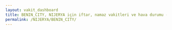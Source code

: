 ```yaml
---
layout: vakit_dashboard
title: BENIN_CITY, NIJERYA için iftar, namaz vakitleri ve hava durumu - ilçe/eyalet seç
permalink: /NIJERYA/BENIN_CITY/
---
```


<script type="text/javascript">
  var GLOBAL_COUNTRY = 'NIJERYA';
  var GLOBAL_CITY = 'BENIN_CITY';
  var GLOBAL_STATE = '';
  var lat = 72;
  var lon = 21;
</script>
